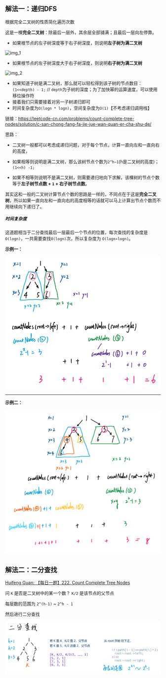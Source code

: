 ## 解法一：递归DFS

根据完全二叉树的性质简化遍历次数

这是一棵**完全二叉树**：除最后一层外，其余层全部铺满；且最后一层向左停靠。

- 如果根节点的左子树深度等于右子树深度，则说明**左子树为满二叉树**

![img_1](https://pic.leetcode-cn.com/178498e9ec32fd5f32617bf3ca6a25014f7661c5065a3a120057b6eadf1ab22b)

- 如果根节点的左子树深度大于右子树深度，则说明**右子树为满二叉树**

![img_2](https://pic.leetcode-cn.com/771abc84920a8ff8972a35cf690dae5f1a8b72ddfe513611ebb4ae07e6e7fa71)

- 如果知道子树是满二叉树，那么就可以轻松得到该子树的节点数目：`(1<<depth) - 1;` // `depth`为子树的深度；为了加快幂的运算速度，可以使用移位操作符
- 接着我们只需要接着对另一子树递归即可
- 时间复杂度为`O(logn * logn)`，空间复杂度为`O(1)`【不考虑递归调用栈】


链接：https://leetcode-cn.com/problems/count-complete-tree-nodes/solution/c-san-chong-fang-fa-jie-jue-wan-quan-er-cha-shu-de/



思路：

- 二叉树一般都可以考虑成递归问题，对于每个节点，计算一直向左和一直向右的高度，

- 如果相等则说明是满二叉树，那么该树节点个数为`2^h−1`(h是二叉树的高度)；`(1<<h) -1;`

- 如果不相等则说明不是满二叉树，则需要递归地向下求解，该棵树的节点个数等于**左子树节点数 + `1` + 右子树节点数**。

其实这和一般的二叉树计算节点个数的思路是一样的，不同点在于这是**完全二叉树**，所以如果一直向左和一直向右的高度相等的话就可以马上计算出节点个数而不用继续向下递归了。

##### 时间复杂度

这道题相当于二分查找最后一层最后一个节点的位置，每次查找的复杂度是`O(logn)`，一共需要查找`O(logn)`次，所以复杂度为 `O(logn∗logn)`。

**示例一：**

![solve_eg1](https://raw.githubusercontent.com/KimmiGYH/LeetCode_Notes_Public/master/Section05_Solutions/0222_Count%20Complete%20Tree%20Nodes_%E5%AE%8C%E5%85%A8%E4%BA%8C%E5%8F%89%E6%A0%91%E7%9A%84%E8%8A%82%E7%82%B9%E4%B8%AA%E6%95%B0/solve_eg1.png)

------

**示例二：**

![solve_eg2](https://raw.githubusercontent.com/KimmiGYH/LeetCode_Notes_Public/master/Section05_Solutions/0222_Count%20Complete%20Tree%20Nodes_%E5%AE%8C%E5%85%A8%E4%BA%8C%E5%8F%89%E6%A0%91%E7%9A%84%E8%8A%82%E7%82%B9%E4%B8%AA%E6%95%B0/solve_eg2.png)



## 解法二：二分查找

[Huifeng Guan: 【每日一题】222. Count Complete Tree Nodes](https://youtu.be/JSq15O0Bs-E)

问 `K` 是否是二叉树中的某一个数？ `K/2` 是该节点的父节点

每层数的范围为 `2^(h-1)` ~ `2^h - 1`

然后进行二分查找

![solve_二分查找](https://raw.githubusercontent.com/KimmiGYH/LeetCode_Notes_Public/master/Section05_Solutions/0222_Count%20Complete%20Tree%20Nodes_%E5%AE%8C%E5%85%A8%E4%BA%8C%E5%8F%89%E6%A0%91%E7%9A%84%E8%8A%82%E7%82%B9%E4%B8%AA%E6%95%B0/solve_%E4%BA%8C%E5%88%86.png)